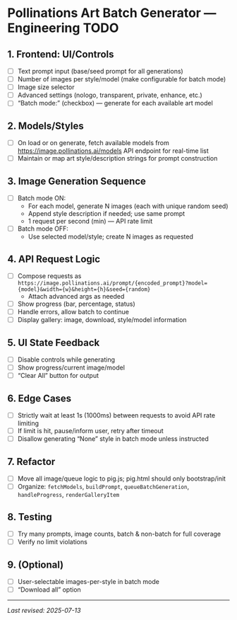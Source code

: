 # Pollinations Art Batch Generator — Engineering TODO

## 1. Frontend: UI/Controls
- [ ] Text prompt input (base/seed prompt for all generations)
- [ ] Number of images per style/model (make configurable for batch mode)
- [ ] Image size selector
- [ ] Advanced settings (nologo, transparent, private, enhance, etc.)
- [ ] “Batch mode:” (checkbox) — generate for each available art model

## 2. Models/Styles
- [ ] On load or on generate, fetch available models from https://image.pollinations.ai/models API endpoint for real-time list
- [ ] Maintain or map art style/description strings for prompt construction

## 3. Image Generation Sequence
- [ ] Batch mode ON:
    - For each model, generate N images (each with unique random seed)
    - Append style description if needed; use same prompt
    - 1 request per second (min) — API rate limit
- [ ] Batch mode OFF:
    - Use selected model/style; create N images as requested

## 4. API Request Logic
- [ ] Compose requests as 
      `https://image.pollinations.ai/prompt/{encoded_prompt}?model={model}&width={w}&height={h}&seed={random}`
    - Attach advanced args as needed
- [ ] Show progress (bar, percentage, status)
- [ ] Handle errors, allow batch to continue
- [ ] Display gallery: image, download, style/model information

## 5. UI State Feedback
- [ ] Disable controls while generating
- [ ] Show progress/current image/model
- [ ] “Clear All” button for output

## 6. Edge Cases
- [ ] Strictly wait at least 1s (1000ms) between requests to avoid API rate limiting
- [ ] If limit is hit, pause/inform user, retry after timeout
- [ ] Disallow generating “None” style in batch mode unless instructed

## 7. Refactor
- [ ] Move all image/queue logic to pig.js; pig.html should only bootstrap/init
- [ ] Organize: `fetchModels`, `buildPrompt`, `queueBatchGeneration`, `handleProgress`, `renderGalleryItem`

## 8. Testing
- [ ] Try many prompts, image counts, batch & non-batch for full coverage
- [ ] Verify no limit violations

## 9. (Optional)
- [ ] User-selectable images-per-style in batch mode
- [ ] “Download all” option

---

_Last revised: 2025-07-13_
